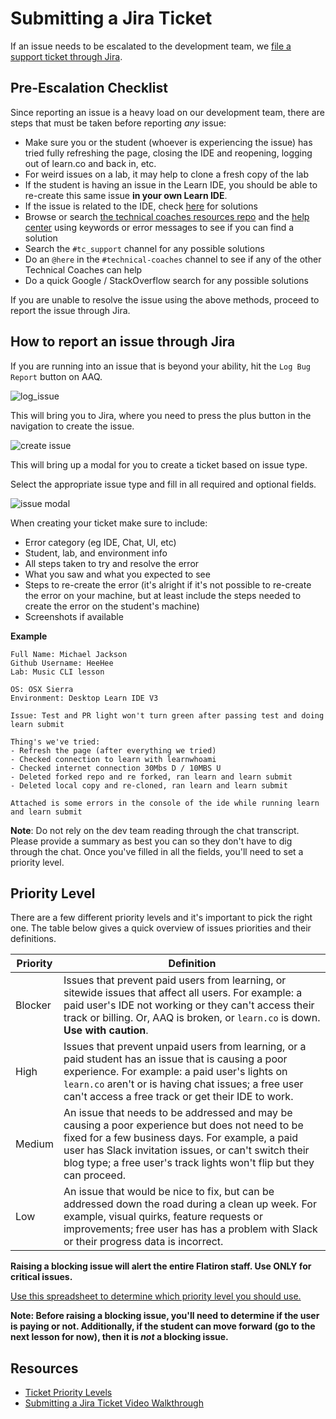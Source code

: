 # Submitting a Jira Ticket

If an issue needs to be escalated to the development team, we [file a support ticket through Jira](https://flatiron.atlassian.net/projects/TS?selectedItem=com.atlassian.jira.jira-projects-plugin%3Areport-page).

## Pre-Escalation Checklist

Since reporting an issue is a heavy load on our development team, there are steps that must be taken before reporting _any_ issue:

- Make sure you or the student (whoever is experiencing the issue) has tried fully refreshing the page, closing the IDE and reopening, logging out of learn.co and back in, etc.
- For weird issues on a lab, it may help to clone a fresh copy of the lab
- If the student is having an issue in the Learn IDE, you should be able to re-create this same issue **in your own Learn IDE**.
- If the issue is related to the IDE, check [here](https://docs.google.com/document/d/1QBE_VOFTu46iKQATk-dfHl-8AJfuMIowOhE9_kbFEU0/edit?ts=5df212e2&pli=1) for solutions
- Browse or search [the technical coaches resources repo](https://github.com/flatiron-school/technical-coach-resources) and the [help center](http://help.learn.co/) using keywords or error messages to see if you can find a solution 
- Search the `#tc_support` channel for any possible solutions
- Do an `@here` in the `#technical-coaches` channel to see if any of the other Technical Coaches can help
- Do a quick Google / StackOverflow search for any possible solutions

If you are unable to resolve the issue using the above methods, proceed to report the issue through Jira.

## How to report an issue through Jira
If you are running into an issue that is beyond your ability, hit the `Log Bug Report` button on AAQ.

![log_issue](https://github.com/learn-co-curriculum/technical-coach-submitting-a-jira-ticket/blob/master/log_bug_report.png?raw=true)

This will bring you to Jira, where you need to press the plus button in the navigation to create the issue.

![create issue](https://github.com/learn-co-curriculum/technical-coach-submitting-a-jira-ticket/blob/master/create_issue.png?raw=true)

This will bring up a modal for you to create a ticket based on issue type.

Select the appropriate issue type and fill in all required and optional fields.

![issue modal](https://github.com/learn-co-curriculum/technical-coach-submitting-a-jira-ticket/blob/master/create_issue_modal.png?raw=true)

When creating your ticket make sure to include:

* Error category (eg IDE, Chat, UI, etc)
* Student, lab, and environment info
* All steps taken to try and resolve the error
* What you saw and what you expected to see
* Steps to re-create the error (it's alright if it's not possible to re-create the error on your machine, but at least include the steps needed to create the error on the student's machine)
* Screenshots if available

**Example**
```
Full Name: Michael Jackson
Github Username: HeeHee
Lab: Music CLI lesson

OS: OSX Sierra
Environment: Desktop Learn IDE V3

Issue: Test and PR light won't turn green after passing test and doing learn submit

Thing's we've tried:
- Refresh the page (after everything we tried)
- Checked connection to learn with learnwhoami
- Checked internet connection 30Mbs D / 10MBS U
- Deleted forked repo and re forked, ran learn and learn submit
- Deleted local copy and re-cloned, ran learn and learn submit

Attached is some errors in the console of the ide while running learn and learn submit
```

**Note**: Do not rely on the dev team reading through the chat transcript. Please provide a summary as best you can so they don't have to dig through the chat. Once you've filled in all the fields, you'll need to set a priority level.

## Priority Level

There are a few different priority levels and it's important to pick the right one. The table below gives a quick overview of issues priorities and their definitions.

| Priority | Definition |
| -------- | ---------- |
| Blocker | Issues that prevent paid users from learning, or sitewide issues that affect all users. For example: a paid user's IDE not working or they can't access their track or billing. Or, AAQ is broken, or `learn.co` is down. **Use with caution**. |
| High | Issues that prevent unpaid users from learning, or a paid student has an issue that is causing a poor experience. For example: a paid user's lights on `learn.co` aren't or is having chat issues; a free user can't access a free track or get their IDE to work.
| Medium | An issue that needs to be addressed and may be causing a poor experience but does not need to be fixed for a few business days. For example, a paid user has Slack invitation issues, or can't switch their blog type; a free user's track lights won't flip but they can proceed.
| Low | An issue that would be nice to fix, but can be addressed down the road during a clean up week. For example, visual quirks, feature requests or improvements; free user has has a problem with Slack or their progress data is incorrect.

**Raising a blocking issue will alert the entire Flatiron staff. Use ONLY for critical issues.**

[Use this spreadsheet to determine which priority level you should use.](https://docs.google.com/a/flatironschool.com/spreadsheets/d/1_yr-CsT0hIfSEcz9vv9yjkRGWQLeKmG40SNjywphoOc/edit?usp=sharing)

**Note: Before raising a blocking issue, you'll need to determine if the user is paying or not. Additionally, if the student can move forward (go to the next lesson for now), then it is *not* a blocking issue.**

## Resources

* [Ticket Priority Levels](https://docs.google.com/a/flatironschool.com/spreadsheets/d/1_yr-CsT0hIfSEcz9vv9yjkRGWQLeKmG40SNjywphoOc/edit?usp=sharing)
* [Submitting a Jira Ticket Video Walkthrough](https://www.youtube.com/watch?v=9LC_G99xHlY&feature=youtu.be)
